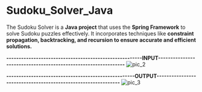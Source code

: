 # Sudoku_Solver_Java
The Sudoku Solver is a **Java project** that uses the **Spring Framework** to solve Sudoku  puzzles effectively. It incorporates techniques like **constraint propagation,  backtracking, and recursion to ensure accurate and efficient solutions.**


**-------------------------------------------------------INPUT---------------------------------------------------------------**
![pic_2](https://github.com/DurgeshMali/Sudoku_Solver_Java/assets/98301084/3028f512-8c25-45a4-a71c-d03bdb515940)


**----------------------------------------------------OUTPUT--------------------------------------------------------------**
![pic_3](https://github.com/DurgeshMali/Sudoku_Solver_Java/assets/98301084/3c427443-7b1a-4e21-b908-ece44515cd86)
